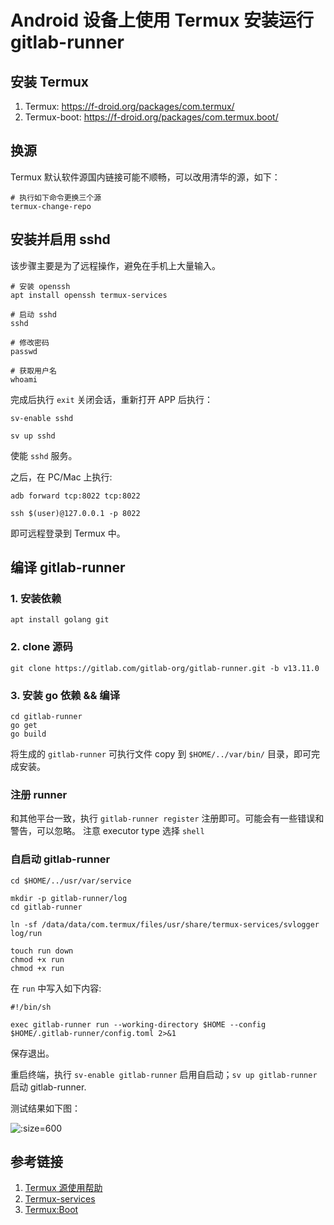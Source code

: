 # Android 设备上使用 Termux 安装运行 gitlab-runner

## 安装 Termux

1. Termux: <https://f-droid.org/packages/com.termux/>
2. Termux-boot: <https://f-droid.org/packages/com.termux.boot/>

## 换源

Termux 默认软件源国内链接可能不顺畅，可以改用清华的源，如下：

```shell
# 执行如下命令更换三个源
termux-change-repo
```

## 安装并启用 sshd

该步骤主要是为了远程操作，避免在手机上大量输入。

```shell
# 安装 openssh
apt install openssh termux-services

# 启动 sshd
sshd

# 修改密码
passwd

# 获取用户名
whoami
```

完成后执行 `exit` 关闭会话，重新打开 APP 后执行：

```shell
sv-enable sshd

sv up sshd
```

使能 `sshd` 服务。

之后，在 PC/Mac 上执行:

```shell
adb forward tcp:8022 tcp:8022

ssh $(user)@127.0.0.1 -p 8022
```

即可远程登录到 Termux 中。

## 编译 gitlab-runner

### 1. 安装依赖

```shell
apt install golang git
```

### 2. clone 源码

```shell
git clone https://gitlab.com/gitlab-org/gitlab-runner.git -b v13.11.0
```

### 3. 安装 go 依赖 && 编译

```shell
cd gitlab-runner
go get 
go build
```

将生成的 `gitlab-runner` 可执行文件 copy 到 `$HOME/../var/bin/` 目录，即可完成安装。

### 注册 runner

和其他平台一致，执行 `gitlab-runner register` 注册即可。可能会有一些错误和警告，可以忽略。
注意 executor type 选择 `shell`

### 自启动 gitlab-runner

```shell
cd $HOME/../usr/var/service

mkdir -p gitlab-runner/log
cd gitlab-runner

ln -sf /data/data/com.termux/files/usr/share/termux-services/svlogger log/run

touch run down
chmod +x run
chmod +x run
```

在 `run` 中写入如下内容:

```shell
#!/bin/sh

exec gitlab-runner run --working-directory $HOME --config $HOME/.gitlab-runner/config.toml 2>&1
```

保存退出。

重启终端，执行 `sv-enable gitlab-runner` 启用自启动；`sv up gitlab-runner` 启动 gitlab-runner.

测试结果如下图：

![](https://pan.xnure.com/OneDrive/Pics/blog/16214386035933.jpg ':size=600')

## 参考链接

1. [Termux 源使用帮助](http://mirrors.ustc.edu.cn/help/termux.html)
2. [Termux-services](https://wiki.termux.com/wiki/Termux-services)
3. [Termux:Boot](https://wiki.termux.com/wiki/Termux:Boot)
